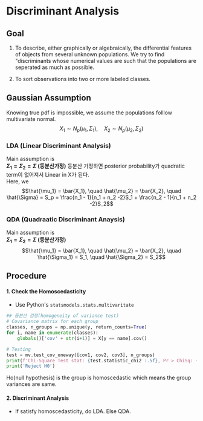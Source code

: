 # Discriminant Analysis
## Goal
1. To describe, either graphically or algebraically, the differential features of objects from several unknown populations.
We try to find "discriminants whose numerical values are such that the populations are seperated as much as possible.

2. To sort observations into two or more labeled classes.

## Gaussian Assumption
Knowing true pdf is impossible, we assume the populations folllow multivariate normal.  
$$X_1 \sim N_p(\mu_1, \Sigma_1), \quad X_2 \sim N_p(\mu_2, \Sigma_2)$$

### LDA (Linear Discriminant Analysis)
Main assumption is  
**$\Sigma_1 = \Sigma_2 = \Sigma$ (등분산가정)**
등분산 가정하면 posterior probability가 quadratic term이 없어져서 Linear in X가 된다.  
Here, we
$$\hat{\mu_1} = \bar{X_1}, \quad \hat{\mu_2} = \bar{X_2}, \quad \hat{\Sigma} = S_p = \frac{n_1 - 1}{n_1 + n_2 -2}S_1 + \frac{n_2 - 1}{n_1 + n_2 -2}S_2$$
### QDA (Quadraatic Discriminant Anaysis)  
Main assumption is  
**$\Sigma_1 = \Sigma_2 = \Sigma$ (등분산가정)**
$$\hat{\mu_1} = \bar{X_1}, \quad \hat{\mu_2} = \bar{X_2}, \quad \hat{\Sigma_1} = S_1, \quad \hat{\Sigma_2} = S_2$$

## Procedure
#### 1. Check the Homoscedasticity 
 - Use Python's `statsmodels.stats.multivaritate`
```python
## 등분산 검정(homogeneity of variance test) 
# Covariance matrix for each group
classes, n_groups = np.unique(y, return_counts=True)
for i, name in enumerate(classes):
    globals()['cov' + str(i+1)] = X[y == name].cov()

# Testing
test = mv.test_cov_oneway([cov1, cov2, cov3], n_groups)
print(f'Chi-Square Test stat: {test.statistic_chi2 :.5f}, Pr > ChiSq: {test.pvalue_chi2 :.5f}')
print('Reject H0')
```
Ho(null hypothesis) is the group is homoscedastic which means the group variances are same.  

#### 2. Discriminant Analysis
- If satisfy homoscedasticity, do LDA. Else QDA.
